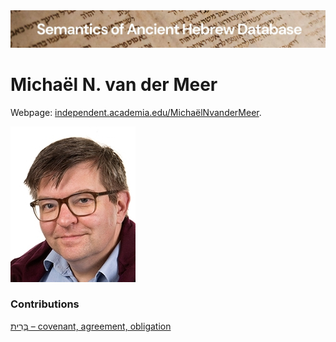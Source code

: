 <html><body><img id="banner" src="../../images/banners/banner.png" alt="banner" /></body></html>

# Michaël N. van der Meer


Webpage: <a href="https://independent.academia.edu/MichaëlNvanderMeer#tab-1" target="blank">independent.academia.edu/MichaëlNvanderMeer</a>. 



![michael n. van der meer](../images/photos/michaelvdmeer.jpg  "Michaël N. van der Meer") 







 
### Contributions
[בְּרִית – covenant, agreement, obligation](../words/brith.md)<br>
